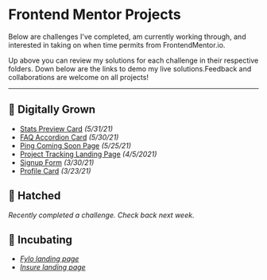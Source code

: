 # Frontend Mentor Projects
Below are challenges I've completed, am currently working through, and interested in taking on when time permits from FrontendMentor.io. 

Up above you can review my solutions for each challenge in their respective folders. Down below are the links to demo my live solutions.Feedback and collaborations are welcome on all projects!

---

## 🐔 Digitally Grown
- [Stats Preview Card](https://shegeeks.github.io/Frontend-Mentor-Projects/stats-preview-card/) *(5/31/21)*
- [FAQ Accordion Card](https://shegeeks.github.io/Frontend-Mentor-Projects/faq-accordion-card/) *(5/30/21)*
- [Ping Coming Soon Page](https://shegeeks.github.io/Frontend-Mentor-Projects/ping-coming-soon-page) *(5/25/21)*
- [Project Tracking Landing Page](https://shegeeks.github.io/Frontend-Mentor-Projects/project-tracking-component/) *(4/5/2021)*
- [Signup Form](https://shegeeks.github.io/Frontend-Mentor-Projects/Signup%20Form/) *(3/30/21)*
- [Profile Card](https://shegeeks.github.io/Frontend-Mentor-Projects/Profile%20Card/) *(3/23/21)*

## 🐣 Hatched
*Recently completed a challenge. Check back next week.*

## 🥚 Incubating
- *[Fylo landing page](https://www.frontendmentor.io/challenges/fylo-landing-page-with-two-column-layout-5ca5ef041e82137ec91a50f5)*
- *[Insure landing page](https://www.frontendmentor.io/challenges/insure-landing-page-uTU68JV8)*
